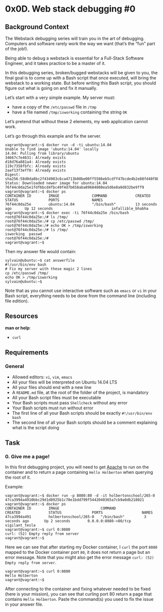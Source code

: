 <h1>0x0D. Web stack debugging #0</h1>
<h2>Background Context</h2>

<p>The Webstack debugging series will train you in the art of debugging. Computers and software rarely work the way we want (that&rsquo;s the &ldquo;fun&rdquo; part of the job!).</p>

<p>Being able to debug a webstack is essential for a Full-Stack Software Engineer, and it takes practice to be a master of it.</p>

<p>In this debugging series, broken/bugged webstacks will be given to you, the final goal is to come up with a Bash script that once executed, will bring the webstack to a working state. But before writing this Bash script, you should figure out what is going on and fix it manually.</p>

<p>Let&rsquo;s start with a very simple example. My server must: </p>

<ul>
<li>have a copy of the <code>/etc/passwd</code> file in <code>/tmp</code></li>
<li>have a file named <code>/tmp/isworking</code> containing the string <code>OK</code></li>
</ul>

<p>Let&rsquo;s pretend that without these 2 elements, my web application cannot work.</p>

<p>Let&rsquo;s go through this example and fix the server.</p>

<pre><code>vagrant@vagrant:~$ docker run -d -ti ubuntu:14.04
Unable to find image &#39;ubuntu:14.04&#39; locally
14.04: Pulling from library/ubuntu
34667c7e4631: Already exists
d18d76a881a4: Already exists
119c7358fbfc: Already exists
2aaf13f3eff0: Already exists
Digest: sha256:58d0da8bc2f434983c6ca4713b08be00ff5586eb5cdff47bcde4b2e88fd40f88
Status: Downloaded newer image for ubuntu:14.04
76f44c0da25e1fdf6bcd4fbc49f4d7b658aba89684080ea5d6e8a0d832be9ff9
vagrant@vagrant:~$ docker ps
CONTAINER ID        IMAGE               COMMAND             CREATED             STATUS              PORTS               NAMES
76f44c0da25e        ubuntu:14.04        &quot;/bin/bash&quot;         13 seconds ago      Up 12 seconds                           infallible_bhabha
vagrant@vagrant:~$ docker exec -ti 76f44c0da25e /bin/bash
root@76f44c0da25e:/# ls /tmp/
root@76f44c0da25e:/# cp /etc/passwd /tmp/
root@76f44c0da25e:/# echo OK &gt; /tmp/isworking
root@76f44c0da25e:/# ls /tmp/
isworking  passwd
root@76f44c0da25e:/#
vagrant@vagrant:~$
</code></pre>

<p>Then my answer file would contain:</p>

<pre><code>sylvain@ubuntu:~$ cat answerfile
#!/usr/bin/env bash
# Fix my server with these magic 2 lines
cp /etc/passwd /tmp/
echo OK &gt; /tmp/isworking
sylvain@ubuntu:~$
</code></pre>

<p>Note that as you cannot use interactive software such as <code>emacs</code> or <code>vi</code> in your Bash script, everything needs to be done from the command line (including file edition).</p>

<h2>Resources</h2>

<p><strong>man or help</strong>:</p>

<ul>
<li><code>curl</code></li>
</ul>

<h2>Requirements</h2>

<h3>General</h3>

<ul>
<li>Allowed editors: <code>vi</code>, <code>vim</code>, <code>emacs</code></li>
<li>All your files will be interpreted on Ubuntu 14.04 LTS</li>
<li>All your files should end with a new line</li>
<li>A <code>README.md</code> file, at the root of the folder of the project, is mandatory</li>
<li>All your Bash script files must be executable</li>
<li>Your Bash scripts must pass <code>Shellcheck</code> without any error</li>
<li>Your Bash scripts must run without error</li>
<li>The first line of all your Bash scripts should be exactly <code>#!/usr/bin/env bash</code></li>
<li>The second line of all your Bash scripts should be a comment explaining what is the script doing</li>
</ul>

<h2>Task</h2>

<h3 class="panel-title">
      0. Give me a page!
    </h3>

<p>In this first debugging project, you will need to get <a href="/rltoken/B4vOap4dPNKxdZzBbepK7Q" title="Apache" target="_blank">Apache</a> to run on the container and to return a page containing <code>Hello Holberton</code> when querying the root of it.</p>

<p>Example:</p>

<pre><code>vagrant@vagrant:~$ docker run -p 8080:80 -d -it holbertonschool/265-0
47ca3994a4910bbc29d1d8925b1c70e1bdd799f5442040365a7cb9a0db218021
vagrant@vagrant:~$ docker ps
CONTAINER ID        IMAGE                   COMMAND             CREATED             STATUS              PORTS                  NAMES
47ca3994a491        holbertonschool/265-0   &quot;/bin/bash&quot;         3 seconds ago       Up 2 seconds        0.0.0.0:8080-&gt;80/tcp   vigilant_tesla
vagrant@vagrant:~$ curl 0:8080
curl: (52) Empty reply from server
vagrant@vagrant:~$
</code></pre>

<p>Here we can see that after starting my Docker container, I <code>curl</code> the port <code>8080</code> mapped to the Docker container port <code>80</code>, it does not return a page but an error message. Note that you might also get the error message <code>curl: (52) Empty reply from server</code>.</p>

<pre><code>vagrant@vagrant:~$ curl 0:8080
Hello Holberton
vagrant@vagrant:~$
</code></pre>

<p>After connecting to the container and fixing whatever needed to be fixed (here is your mission), you can see that curling port 80 return a page that contains <code>Hello Holberton</code>.
Paste the command(s) you used to fix the issue in your answer file.</p>
